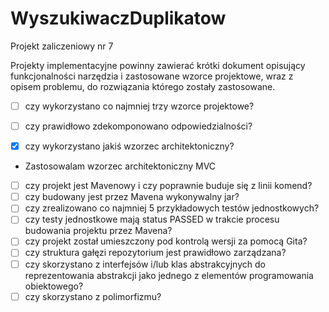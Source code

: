 # WyszukiwaczDuplikatow
Projekt zaliczeniowy nr 7


Projekty implementacyjne powinny zawierać krótki dokument opisujący funkcjonalności narzędzia i zastosowane wzorce projektowe, wraz z opisem problemu, do rozwiązania którego zostały zastosowane.



- [ ] czy wykorzystano co najmniej trzy wzorce projektowe?


- [ ] czy prawidłowo zdekomponowano odpowiedzialności?

- [x] czy wykorzystano jakiś wzorzec architektoniczny?
- Zastosowalam wzorzec architektoniczny MVC
- [ ] czy projekt jest Mavenowy i czy poprawnie buduje się z linii komend?
- [ ] czy budowany jest przez Mavena wykonywalny jar?
- [ ] czy zrealizowano co najmniej 5 przykładowych testów jednostkowych?
- [ ] czy testy jednostkowe mają status PASSED w trakcie procesu budowania projektu przez Mavena?
- [ ] czy projekt został umieszczony pod kontrolą wersji za pomocą Gita?
- [ ] czy struktura gałęzi repozytorium jest prawidłowo zarządzana?
- [ ] czy skorzystano z interfejsów i/lub klas abstrakcyjnych do reprezentowania abstrakcji jako jednego z elementów programowania obiektowego?
- [ ] czy skorzystano z polimorfizmu?
